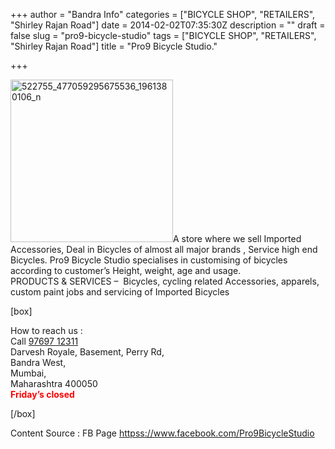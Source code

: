 +++
author = "Bandra Info"
categories = ["BICYCLE SHOP", "RETAILERS", "Shirley Rajan Road"]
date = 2014-02-02T07:35:30Z
description = ""
draft = false
slug = "pro9-bicycle-studio"
tags = ["BICYCLE SHOP", "RETAILERS", "Shirley Rajan Road"]
title = "Pro9 Bicycle Studio."

+++


<div><img loading="lazy" class=" wp-image-5627 alignright" src="https://i1.wp.com/bandra.info/wp-content/uploads/2014/02/522755_477059295675536_1961380106_n.jpg?resize=260%2C260&#038;ssl=1" alt="522755_477059295675536_1961380106_n" width="260" height="260" srcset="https://i1.wp.com/bandra.info/wp-content/uploads/2014/02/522755_477059295675536_1961380106_n.jpg?w=433&amp;ssl=1 433w, https://i1.wp.com/bandra.info/wp-content/uploads/2014/02/522755_477059295675536_1961380106_n.jpg?resize=150%2C150&amp;ssl=1 150w, https://i1.wp.com/bandra.info/wp-content/uploads/2014/02/522755_477059295675536_1961380106_n.jpg?resize=300%2C300&amp;ssl=1 300w" sizes="(max-width: 260px) 100vw, 260px" data-recalc-dims="1" />A store where we sell Imported Accessories, Deal in Bicycles of almost all major brands , Service high end Bicycles. Pro9 Bicycle Studio specialises in customising of bicycles according to customer&#8217;s Height, weight, age and usage.</div>
<div>PRODUCTS &amp; SERVICES &#8211;  Bicycles, cycling related Accessories, apparels, custom paint jobs and servicing of Imported Bicycles</div>
<div>
<p>[box]</p>
<div>How to reach us :</div>
</div>
<div>Call <a href="tell://+9197697 12311">97697 12311</a></div>
<div>
<div></div>
<div>
<div><span class="_50f4">Darvesh Royale, Basement, Perry Rd,</span></div>
<div><span class="_50f4"> Bandra West,</span></div>
<div><span class="_50f4"> Mumbai, </span></div>
<div><span class="_50f4">Maharashtra 400050</span></div>
<div></div>
</div>
<div></div>
<div><strong><span style="color: #ff0000;">Friday&#8217;s closed</span></strong></div>
<p>[/box]</p>
<p>Content Source : FB Page <a href="httpss://www.facebook.com/Pro9BicycleStudio">httpss://www.facebook.com/Pro9BicycleStudio</a></p>
</div>
<div></div>



